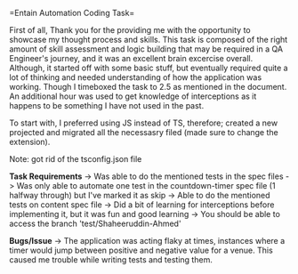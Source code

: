 =Entain Automation Coding Task=

First of all, Thank you for the providing me with the opportunity to showcase my thought process and skills.
This task is composed of the right amount of skill assessment and logic building that may be required in a QA Engineer's journey, and it was an excellent brain excercise overall. Although, it started off with some basic stuff, but eventually required quite a lot of thinking
and needed understanding of how the application was working. Though I timeboxed the task to 2.5 as mentioned in the document. An additional hour was used to get knowledge of interceptions as it happens to be something I have not used in the past.

To start with, I preferred using JS instead of TS, therefore; created a new projected and migrated all the necessasry filed (made sure to change the extension). 

Note: got rid of the tsconfig.json file 


**Task Requirements**
-> Was able to do the mentioned tests in the spec files 
-> Was only able to automate one test in the countdown-timer spec file (1 halfway through) but I've marked it as skip
-> Able to do the mentioned tests on content spec file
-> Did a bit of learning for interceptions before implementing it, but it was fun and good learning
-> You should be able to access the branch 'test/Shaheeruddin-Ahmed'


**Bugs/Issue**
-> The application was acting flaky at times, instances where a timer would jump between positive and negative value for a venue. This caused me trouble while writing tests and testing them.



